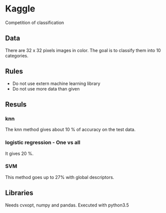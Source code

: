 # Kaggle
Competition of classification

## Data
There are 32 x 32 pixels images in color. The goal is to classify them into 10 categories.

## Rules
- Do not use extern machine learning library
- Do not use more data than given

## Resuls
### knn
The knn method gives about 10 % of accuracy on the test data.

### logistic regression - One vs all
It gives 20 %.

### SVM
This method goes up to 27% with global descriptors.

## Libraries
Needs cvxopt, numpy and pandas. Executed with python3.5
